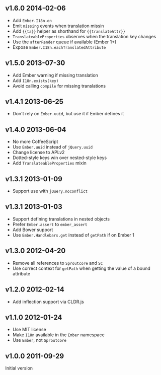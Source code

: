 ## v1.6.0 2014-02-06

 * Add `Ember.I18n.on`
 * Emit `missing` events when translation missin
 * Add `{{ta}}` helper as shorthand for `{{translateAttr}}`
 * `TranslateableProperties` observes when the translation key changes
 * Use the `afterRender` queue if available (Ember 1+)
 * Expose `Ember.I18n.eachTranslatedAttribute`

## v1.5.0 2013-07-30

 * Add Ember warning if missing translation
 * Add `I18n.exists(key)`
 * Avoid calling `compile` for missing translations

## v1.4.1 2013-06-25

 * Don't rely on `Ember.uuid`, but use it if Ember defines it

## v1.4.0 2013-06-04

 * No more CoffeeScript
 * Use `Ember.uuid` instead of `jQuery.uuid`
 * Change license to APLv2
 * Dotted-style keys win over nested-style keys
 * Add `TranslateableProperties` mixin

## v1.3.1 2013-01-09

 * Support use with `jQuery.noconflict`

## v1.3.1 2013-01-03

 * Support defining translations in nested objects
 * Prefer `Ember.assert` to `ember_assert`
 * Add Bower support
 * Use `Ember.Handlebars.get` instead of `getPath` if on Ember 1

## v1.3.0 2012-04-20

 * Remove all references to `Sproutcore` and `SC`
 * Use correct context for `getPath` when getting the value of a bound attribute

## v1.2.0 2012-02-14

 * Add inflection support via CLDR.js

## v1.1.0 2012-01-24

 * Use MIT license
 * Make `I18n` available in the `Ember` namespace
 * Use `Ember`, not `Sproutcore`

## v1.0.0 2011-09-29

Initial version